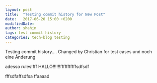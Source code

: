```yaml
---
layout: post
title:  "Testing commit history for New Post"
date:   2017-06-20 15:00 +0200
modifiedDate: 
author: shahin
tags: test commit history
categories: tech-blog testing
---
```

Testing commit history.... Changed by Christian for test cases und noch eine Änderung

adesso rules!fff
HALLO!!!!!!fffffffffffsdfsdf

fffsdfaffsdfsa
ffaaaad
